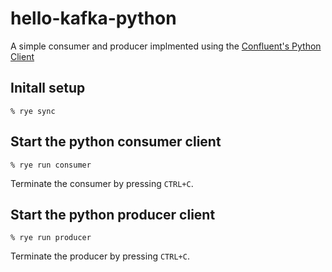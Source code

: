 # hello-kafka-python

A simple consumer and producer implmented using the [Confluent's Python Client](https://github.com/confluentinc/confluent-kafka-python)

## Initall setup

```shell
% rye sync
```

## Start the python consumer client

```shell
% rye run consumer
```

Terminate the consumer by pressing `CTRL+C`.

## Start the python producer client

```shell
% rye run producer
```

Terminate the producer by pressing `CTRL+C`.

